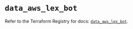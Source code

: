 # `data_aws_lex_bot`

Refer to the Terraform Registry for docs: [`data_aws_lex_bot`](https://registry.terraform.io/providers/hashicorp/aws/6.4.0/docs/data-sources/lex_bot).
